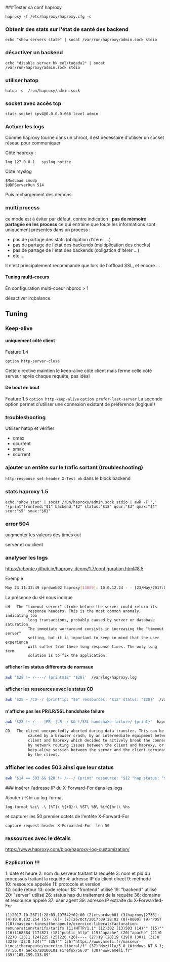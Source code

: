 ###Tester sa conf haproxy
```
haproxy -f /etc/haproxy/haproxy.cfg -c
```

### Obtenir des stats sur l'état de santé des backend
```
echo "show servers state" | socat /var/run/haproxy/admin.sock stdio
```
### désactiver un backend 
```
echo "disable server bk_eol/tagada2" | socat /var/run/haproxy/admin.sock stdio
```
### utiliser hatop
```
hatop -s  /run/haproxy/admin.sock
```
### socket avec accès tcp 
```
stats socket ipv4@0.0.0.0:666 level admin
```
### Activer les logs

Comme haproxy tourne dans un chroot, il est nécessaire d'utiliser un socket réseau pour communiquer 

Côté haproxy :
```
log 127.0.0.1   syslog notice
```
Côté rsyslog
```
$ModLoad imudp
$UDPServerRun 514
```
Puis rechargement des démons. 

### multi process

ce mode est à éviter par défaut, contre indication :
**pas de mémoire partagée en les process**
ce qui entraine que toute les informations sont uniquement présentes dans un process :
* pas de partage des stats (obligation d'itérer ...)
* pas de partage de l'état des backends (multiplication des checks)
* pas de partage de l'état des backends (obligation d'itérer ...)
* etc ...
 
Il n'est principalement recommandé que lors de l'offload SSL, et encore ...  
#### Tuning multi-coeurs

En configuration multi-coeur nbproc > 1

désactiver irqbalance.

## Tuning
### Keep-alive
#### uniquement côté client
Feature 1.4 

`option http-server-close`

Cette directive maintien le keep-alive côté client mais ferme celle côté serveur après chaque requête, pas idéal
#### De bout en bout 
Feature 1.5
`option http-keep-alive`
`option prefer-last-server`
La seconde option permet d'utiliser une connexion existant de préférence (logique!) 

### troubleshooting

Utiliser hatop et vérifier

* qmax
* qcurrent
* smax
* scurrent

### ajouter un entête sur le trafic sortant (troubleshooting)

`http-response set-header X-Test ok` dans le block backend

### stats haproxy 1.5
`echo "show stat" | socat /run/haproxy/admin.sock stdio | awk -F ',' '{print"frontend:"$1" backend:"$2" status:"$18" qcur:"$3" qmax:"$4" scur:"$5" smax:"$6}'`

### error 504 

augmenter les valeurs des times out

server et ou client

### analyser les logs

https://cbonte.github.io/haproxy-dconv/1.7/configuration.html#8.5

Exemple 
```bash
May 23 11:33:49 cprdweb02 haproxy[14889]: 10.0.12.24 - - [23/May/2017:09:33:49 +0000] "GET /entree.min.js HTTP/1.1" 200 12873 "" "" 14987 723 "http" "toto" "toto" 0 0 0 34 34 ---- 25 25 10 11 0 0 0 "" "" "https://www.google.fr/search?ei=1gEkWaPsHYL2aNnVv3A&q=gruik" "Mozilla/5.0 (Linux; Android 5.1.1; SM-G361F Build/LMY48B) AppleWebKit/537.36 (KHTML, like Gecko) Chrome/57.0.2987.132 Mobile Safari/537.36" "tralala" 
```

La présence du sH nous indique 

```
sH   The "timeout server" stroke before the server could return its
          response headers. This is the most common anomaly, indicating too
          long transactions, probably caused by server or database saturation.
          The immediate workaround consists in increasing the "timeout server"
          setting, but it is important to keep in mind that the user experience
          will suffer from these long response times. The only long term
          solution is to fix the application.
```

#### afficher les status différents de normaux

```bash
awk '$28 !~ /----/ {print$12" "$28}'  /var/log/haproxy.log
```

#### afficher les ressources avec le status CD

```bash
awk '$28 ~ /CD--/ {print"ip: "$6" ressources: "$12" status: "$28}'  /var/log/haproxy.log
```

#### n'affiche pas les PR/LR/SSL handshake failure
```bash
awk '$28 !~ /----|PR--|LR--/ && !/SSL handshake failure/ {print}'  haproxy.log.4 | less
```

```bash
CD   The client unexpectedly aborted during data transfer. This can be
          caused by a browser crash, by an intermediate equipment between the
          client and haproxy which decided to actively break the connection,
          by network routing issues between the client and haproxy, or by a
          keep-alive session between the server and the client terminated first
          by the client.

```

### afficher les codes 503 ainsi que leur status 

```bash
awk '$14 == 503 && $28 !~ /---/ {print" ressource: "$12 "hap status: "$28}'    /var/log/haproxy.log |less
```

### insérer l'adresse IP du X-Forward-For dans les logs

Ajouter \ %hr au log-format 

```
log-format %ci\ -\ [%T]\ %{+Q}r\ %ST\ %B\ %{+Q}hrl\ %hs
```
et capturer les 50 premier octets de l'entête X-Forward-For

```
capture request header X-Forwarded-For  len 50
```

### ressources avec le détails

https://www.haproxy.com/blog/haproxy-log-customization/


### Ezplication !!!

1:  date et heure
2:  nom du serveur traitant la requête
3:  nom et pid du processus  traitant la requête
4:  adresse IP du client direct
9:  méthode      
10: ressource appelée
11: protocole et version     
12: code retour
13: code retour
18: "frontend" utilisé
19: "backend" utilisé
20: "server" utilisé
26: status hap du traitement de la requête
36: domaine et ressource appelé
37: user agent
39: adresse IP extraite du X-Forwarded-For 


```
(1)2017-10-26T11:28:03.197542+02:00 (2)ctsprdweb01 (3)haproxy[2736]: (4)10.0.132.254 (5)- (6)- (7)[26/Oct/2017:09:28:02 (8)+0000] (9)"POST (10)/masseur-kinesitherapeute/exercice-liberal/facturation-remuneration/tarifs/tarifs (11)HTTP/1.1" (12)302 (13)503 (14)"" (15)"" (16)(168884 (17)821 (18)"public_http" (19)"apache" (20)"apache" (21)0 (22)0 (23)1 (24)225 (25)226 (26)---- (27)19 (28)19 (29)0 (30)1 (31)0 (32)0 (33)0 (34)"" (35)"" (36)"https://www.ameli.fr/masseur-kinesitherapeute/exercice-liberal/f" (37)"Mozilla/5.0 (Windows NT 6.1; rv:56.0) Gecko/20100101 Firefox/56.0" (38)"www.ameli.fr" (39)"105.159.133.89"
```
